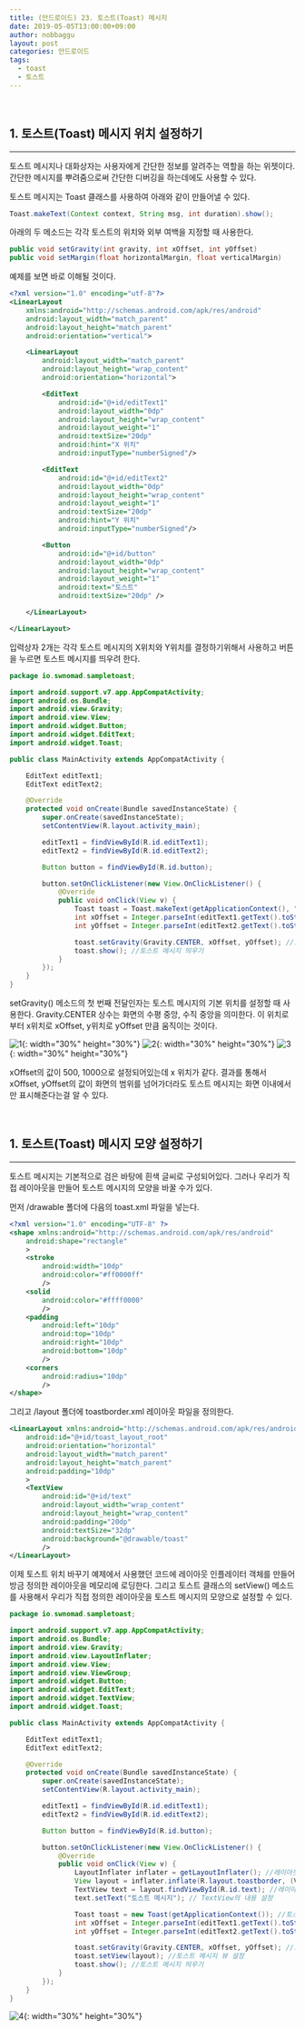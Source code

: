 ```yaml
---
title: (안드로이드) 23. 토스트(Toast) 메시지
date: 2019-05-05T13:00:00+09:00
author: nobbaggu
layout: post
categories: 안드로이드
tags:
  - toast
  - 토스트
---
```


&nbsp;
## 1. 토스트(Toast) 메시지 위치 설정하기
***

토스트 메시지나 대화상자는 사용자에게 간단한 정보를 알려주는 역할을 하는 위젯이다. 간단한 메시지를 뿌려줌으로써 간단한 디버깅을 하는데에도 사용할 수 있다.

토스트 메시지는 Toast 클래스를 사용하여 아래와 같이 만들어낼 수 있다.

~~~ java
Toast.makeText(Context context, String msg, int duration).show();
~~~

아래의 두 메소드는 각각 토스트의 위치와 외부 여백을 지정할 때 사용한다.

~~~ java
public void setGravity(int gravity, int xOffset, int yOffset)
public void setMargin(float horizontalMargin, float verticalMargin)
~~~

예제를 보면 바로 이해될 것이다.

~~~ xml
<?xml version="1.0" encoding="utf-8"?>
<LinearLayout
    xmlns:android="http://schemas.android.com/apk/res/android"
    android:layout_width="match_parent"
    android:layout_height="match_parent"
    android:orientation="vertical">

    <LinearLayout
        android:layout_width="match_parent"
        android:layout_height="wrap_content"
        android:orientation="horizontal">

        <EditText
            android:id="@+id/editText1"
            android:layout_width="0dp"
            android:layout_height="wrap_content"
            android:layout_weight="1"
            android:textSize="20dp"
            android:hint="X 위치"
            android:inputType="numberSigned"/>

        <EditText
            android:id="@+id/editText2"
            android:layout_width="0dp"
            android:layout_height="wrap_content"
            android:layout_weight="1"
            android:textSize="20dp"
            android:hint="Y 위치"
            android:inputType="numberSigned"/>

        <Button
            android:id="@+id/button"
            android:layout_width="0dp"
            android:layout_height="wrap_content"
            android:layout_weight="1"
            android:text="토스트"
            android:textSize="20dp" />

    </LinearLayout>

</LinearLayout>
~~~

입력상자 2개는 각각 토스트 메시지의 X위치와 Y위치를 결정하기위해서 사용하고 버튼을 누르면 토스트 메시지를 띄우려 한다.

~~~ java
package io.swnomad.sampletoast;

import android.support.v7.app.AppCompatActivity;
import android.os.Bundle;
import android.view.Gravity;
import android.view.View;
import android.widget.Button;
import android.widget.EditText;
import android.widget.Toast;

public class MainActivity extends AppCompatActivity {

    EditText editText1;
    EditText editText2;

    @Override
    protected void onCreate(Bundle savedInstanceState) {
        super.onCreate(savedInstanceState);
        setContentView(R.layout.activity_main);

        editText1 = findViewById(R.id.editText1);
        editText2 = findViewById(R.id.editText2);

        Button button = findViewById(R.id.button);

        button.setOnClickListener(new View.OnClickListener() {
            @Override
            public void onClick(View v) {
                Toast toast = Toast.makeText(getApplicationContext(), "토스트 메시지", Toast.LENGTH_LONG);
                int xOffset = Integer.parseInt(editText1.getText().toString());// xOffset
                int yOffset = Integer.parseInt(editText2.getText().toString());// yOffset

                toast.setGravity(Gravity.CENTER, xOffset, yOffset); //토스트 메시지 위치 설정
                toast.show(); //토스트 메시지 띄우기
            }
        });
    }
}
~~~

setGravity() 메소드의 첫 번째 전달인자는 토스트 메시지의 기본 위치를 설정할 때 사용한다. Gravity.CENTER 상수는 화면의 수평 중앙, 수직 중앙을 의미한다. 이 위치로부터 x위치로 xOffset, y위치로 yOffset 만큼 움직이는 것이다.

![1](/images/android/23/1.jpg){: width="30%" height="30%"}
![2](/images/android/23/2.jpg){: width="30%" height="30%"}
![3](/images/android/23/3.jpg){: width="30%" height="30%"}

xOffset의 값이 500, 1000으로 설정되어있는데 x 위치가 같다. 결과를 통해서 xOffset, yOffset의 값이 화면의 범위를 넘어가더라도 토스트 메시지는 화면 이내에서만 표시해준다는걸 알 수 있다.

&nbsp;
## 1. 토스트(Toast) 메시지 모양 설정하기
***

토스트 메시지는 기본적으로 검은 바탕에 흰색 글씨로 구성되어있다. 그러나 우리가 직접 레이아웃을 만들어 토스트 메시지의 모양을 바꿀 수가 있다.

먼저 /drawable 폴더에 다음의 toast.xml 파일을 넣는다.

~~~ xml
<?xml version="1.0" encoding="UTF-8" ?>
<shape xmlns:android="http://schemas.android.com/apk/res/android"
    android:shape="rectangle"
    >
    <stroke
        android:width="10dp"
        android:color="#ff0000ff"
        />
    <solid
        android:color="#ffff0000"
        />
    <padding
        android:left="10dp"
        android:top="10dp"
        android:right="10dp"
        android:bottom="10dp"
        />
    <corners
        android:radius="10dp"
        />
</shape>
~~~

그리고 /layout 폴더에 toastborder.xml 레이아웃 파일을 정의한다.

~~~ xml
<LinearLayout xmlns:android="http://schemas.android.com/apk/res/android"
    android:id="@+id/toast_layout_root"
    android:orientation="horizontal"
    android:layout_width="match_parent"
    android:layout_height="match_parent"
    android:padding="10dp"
    >
    <TextView
        android:id="@+id/text"
        android:layout_width="wrap_content"
        android:layout_height="wrap_content"
        android:padding="20dp"
        android:textSize="32dp"
        android:background="@drawable/toast"
        />
</LinearLayout>
~~~

이제 토스트 위치 바꾸기 예제에서 사용했던 코드에 레이아웃 인플레이터 객체를 만들어 방금 정의한 레이아웃을 메모리에 로딩한다. 그리고 토스트 클래스의 setView() 메소드를 사용해서 우리가 직접 정의한 레이아웃을 토스트 메시지의 모양으로 설정할 수 있다.

~~~ java
package io.swnomad.sampletoast;

import android.support.v7.app.AppCompatActivity;
import android.os.Bundle;
import android.view.Gravity;
import android.view.LayoutInflater;
import android.view.View;
import android.view.ViewGroup;
import android.widget.Button;
import android.widget.EditText;
import android.widget.TextView;
import android.widget.Toast;

public class MainActivity extends AppCompatActivity {

    EditText editText1;
    EditText editText2;

    @Override
    protected void onCreate(Bundle savedInstanceState) {
        super.onCreate(savedInstanceState);
        setContentView(R.layout.activity_main);

        editText1 = findViewById(R.id.editText1);
        editText2 = findViewById(R.id.editText2);

        Button button = findViewById(R.id.button);

        button.setOnClickListener(new View.OnClickListener() {
            @Override
            public void onClick(View v) {
                LayoutInflater inflater = getLayoutInflater(); //레이아웃 인플레이터 객체 생성
                View layout = inflater.inflate(R.layout.toastborder, (ViewGroup) findViewById(R.id.toast_layout_root)); //toastborder.xml 레이아웃 인플레이트
                TextView text = layout.findViewById(R.id.text); //레이아웃의 TextView 객체 참조
                text.setText("토스트 메시지"); // TextView의 내용 설정

                Toast toast = new Toast(getApplicationContext()); //토스트 객체 생성
                int xOffset = Integer.parseInt(editText1.getText().toString());// xOffset
                int yOffset = Integer.parseInt(editText2.getText().toString());// yOffset

                toast.setGravity(Gravity.CENTER, xOffset, yOffset); //토스트 메시지 위치 설정
                toast.setView(layout); //토스트 메시지 뷰 설정
                toast.show(); //토스트 메시지 띄우기
            }
        });
    }
}
~~~

![4](/images/android/23/4.jpg){: width="30%" height="30%"}